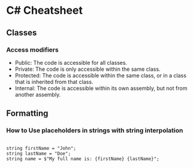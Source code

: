 
# C# Cheatsheet

## Classes

### Access modifiers

- Public: The code is accessible for all classes.
- Private: The code is only accessible within the same class.
- Protected: The code is accessible within the same class, or in a class that is inherited from that class. 
- Internal: The code is accessible within its own assembly, but not from another assembly. 

## Formatting

### How to Use placeholders in strings with string interpolation

~~~

string firstName = "John";
string lastName = "Doe";
string name = $"My full name is: {firstName} {lastName}";

~~~
